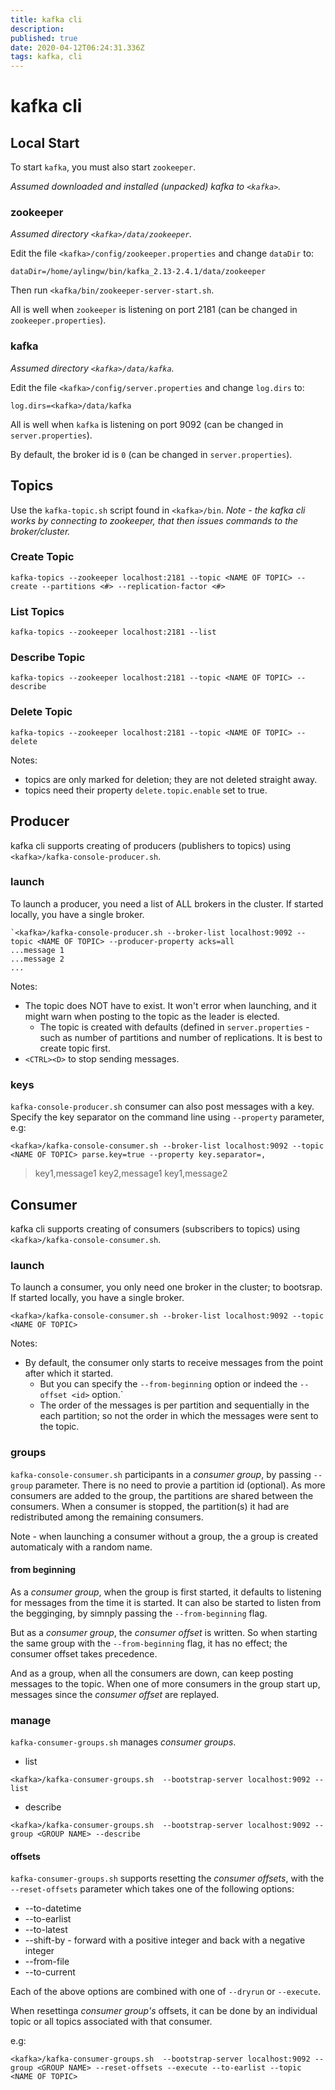 ```yaml
---
title: kafka cli
description: 
published: true
date: 2020-04-12T06:24:31.336Z
tags: kafka, cli
---
```


# kafka cli



## Local Start
To start `kafka`, you must also start `zookeeper`.

_Assumed downloaded and installed (unpacked) kafka to `<kafka>`._

### zookeeper
_Assumed directory `<kafka>/data/zookeeper`._

Edit the file `<kafka>/config/zookeeper.properties` and change `dataDir` to:

```
dataDir=/home/aylingw/bin/kafka_2.13-2.4.1/data/zookeeper
```

Then run `<kafka/bin/zookeeper-server-start.sh`.

All is well when `zookeeper` is listening on port 2181 (can be changed in `zookeeper.properties`).

### kafka
_Assumed directory `<kafka>/data/kafka`._


Edit the file `<kafka>/config/server.properties` and change `log.dirs` to:

```
log.dirs=<kafka>/data/kafka
```

All is well when `kafka` is listening on port 9092 (can be changed in `server.properties`).

By default, the broker id is `0` (can be changed in `server.properties`).


## Topics
Use the `kafka-topic.sh` script found in `<kafka>/bin`. _Note - the kafka cli works by connecting to zookeeper, that then issues commands to the broker/cluster._

### Create Topic
```
kafka-topics --zookeeper localhost:2181 --topic <NAME OF TOPIC> --create --partitions <#> --replication-factor <#>
```

### List Topics
```
kafka-topics --zookeeper localhost:2181 --list
```

### Describe Topic
```
kafka-topics --zookeeper localhost:2181 --topic <NAME OF TOPIC> --describe
```


### Delete Topic
```
kafka-topics --zookeeper localhost:2181 --topic <NAME OF TOPIC> --delete
```

Notes:
* topics are only marked for deletion; they are not deleted straight away.
* topics need their property `delete.topic.enable` set to true.


## Producer
kafka cli supports creating of producers (publishers to topics) using `<kafka>/kafka-console-producer.sh`.

### launch
To launch a producer, you need a list of ALL brokers in the cluster. If started locally, you have a single broker.

```
`<kafka>/kafka-console-producer.sh --broker-list localhost:9092 --topic <NAME OF TOPIC> --producer-property acks=all
...message 1
...message 2
...
```

Notes:
* The topic does NOT have to exist. It won't error when launching, and it might warn when posting to the topic as the leader is elected.
  * The topic is created with defaults (defined in `server.properties` - such as number of partitions and number of replications. It is best to create topic first.
* `<CTRL><D>` to stop sending messages.

### keys
`kafka-console-producer.sh`  consumer can also post messages with a key. Specify the key separator on the command line using `--property` parameter, e.g:
```
<kafka>/kafka-console-consumer.sh --broker-list localhost:9092 --topic <NAME OF TOPIC> parse.key=true --property key.separator=,
```

> key1,message1
> key2,message1
> key1,message2

## Consumer
kafka cli supports creating of consumers (subscribers to topics) using `<kafka>/kafka-console-consumer.sh`.

### launch
To launch a consumer, you only need one broker in the cluster; to bootsrap. If started locally, you have a single broker.
```
<kafka>/kafka-console-consumer.sh --broker-list localhost:9092 --topic <NAME OF TOPIC>
```

Notes:
* By default, the consumer only starts to receive messages from the point after which it started.
  * But you can specify the `--from-beginning` option or indeed the `--offset <id>` option.`
  * The order of the messages is per partition and sequentially in the each partition; so not the order in which the messages were sent to the topic.
  
  
### groups
`kafka-console-consumer.sh` participants in a _consumer group_, by passing `--group` parameter. There is no need to provie a partition id (optional). As more consumers are added to the group, the partitions are shared between the consumers. When a consumer is stopped, the partition(s) it had are redistributed among the remaining consumers.

Note - when launching a consumer without a group, the a group is created automaticaly with a random name.

#### from beginning
As a _consumer group_, when the group is first started, it defaults to listening for messages from the time it is started. It can also be started to listen from the begginging, by simnply passing the `--from-beginning` flag.

But as a _consumer group_, the _consumer offset_ is written. So when starting the same group with the `--from-beginning` flag, it has no effect; the consumer offset takes precedence.

And as a group, when all the consumers are down, can keep posting messages to the topic. When one of more consumers in the group start up, messages since the _consumer offset_ are replayed.


### manage
`kafka-consumer-groups.sh` manages _consumer groups_.

* list

```
<kafka>/kafka-consumer-groups.sh  --bootstrap-server localhost:9092 --list
```

* describe

```
<kafka>/kafka-consumer-groups.sh  --bootstrap-server localhost:9092 --group <GROUP NAME> --describe
```

#### offsets
`kafka-consumer-groups.sh` supports resetting the _consumer offsets_, with the `--reset-offsets` parameter which takes one of the following options:
* --to-datetime
* --to-earlist
* --to-latest
* --shift-by - forward with a positive integer and back with a negative integer
* --from-file
* --to-current

Each of the above options are combined with one of `--dryrun` or `--execute`.

When resettinga _consumer group's_ offsets, it can be done by an individual topic or all topics associated with that consumer.


e.g:
```
<kafka>/kafka-consumer-groups.sh  --bootstrap-server localhost:9092 --group <GROUP NAME> --reset-offsets --execute --to-earlist --topic <NAME OF TOPIC>
```

